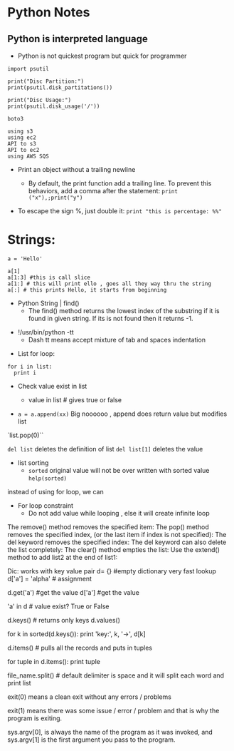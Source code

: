 # Python Notes

##  Python is interpreted language
  - Python is not quickest program but quick for programmer

```
import psutil

print("Disc Partition:")
print(psutil.disk_partitations())

print("Disc Usage:")
print(psutil.disk_usage('/'))
```

```
boto3

using s3
using ec2
API to s3
API to ec2
using AWS SQS
```
* Print an object without a trailing newline
  - By default, the print function add a trailing line. To prevent this behaviors, add a comma after the statement:
    `print ("x"),;print("y")`

* To escape the sign %, just double it:
  `print "this is percentage: %%"`



# Strings:
```
a = 'Hello'

a[1]
a[1:3] #this is call slice
a[1:] # this will print ello , goes all they way thru the string
a[:] # this prints Hello, it starts from beginning
```
* Python String | find()
  - The find() method returns the lowest index of the substring if it is found in given string. If its is not found then it returns -1.

- !/usr/bin/python -tt
  - Dash tt means accept mixture of tab and spaces indentation


* List for loop:
```
for i in list:
  print i
```
* Check value exist in list
  - value in list # gives true or false

* `a = a.append(xx)` Big noooooo , append does return value but modifies list

`list.pop(0)``

`del list`  deletes the definition of list
`del list[1]`  deletes the value

* list sorting
  - `sorted` original value will not be over written with sorted value
  `help(sorted)`

instead of using for loop, we can

* For loop constraint
  - Do not add value while looping , else it will create infinite loop

The remove() method removes the specified item:
The pop() method removes the specified index, (or the last item if index is not specified):
The del keyword removes the specified index:
The del keyword can also delete the list completely:
The clear() method empties the list:
Use the extend() method to add list2 at the end of list1:


Dic: works with key value pair
d= {} #empty dictionary
very fast lookup
d['a'] = 'alpha' # assignment

d.get('a') #get the value
d['a'] #get the value

'a' in d # value exist? True or False

d.keys() # returns only keys
d.values()

for k in sorted(d.keys()):
  print 'key:', k, '->', d[k]

d.items() # pulls all the records and puts in tuples

for tuple in d.items(): print tuple


file_name.split() # default delimiter is space and it will split each word and print list   

exit(0) means a clean exit without any errors / problems

exit(1) means there was some issue / error / problem and that is why the program is exiting.

sys.argv[0], is always the name of the program as it was invoked, and sys.argv[1] is the first argument you pass to the program.

